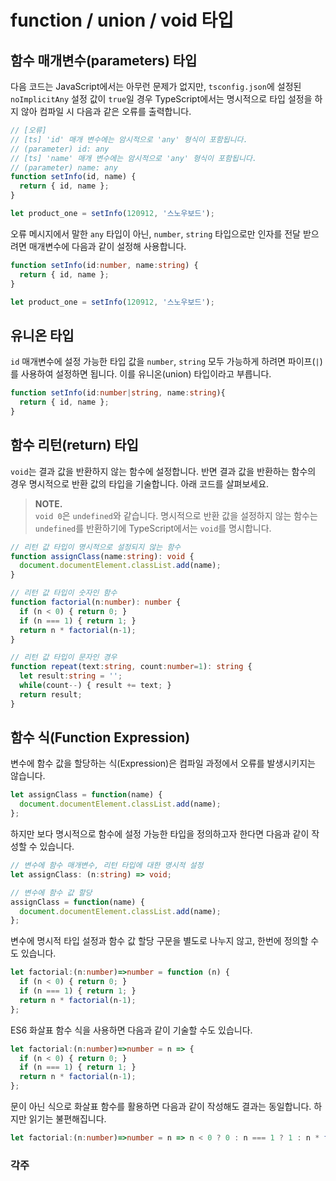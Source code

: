 # function / union / void 타입

## 함수 매개변수\(parameters\) 타입

다음 코드는 JavaScript에서는 아무런 문제가 없지만, `tsconfig.json`에 설정된 `noImplicitAny` 설정 값이 `true`일 경우 TypeScript에서는 명시적으로 타입 설정을 하지 않아 컴파일 시 다음과 같은 오류를 출력합니다.

```typescript
// [오류]
// [ts] 'id' 매개 변수에는 암시적으로 'any' 형식이 포함됩니다.
// (parameter) id: any
// [ts] 'name' 매개 변수에는 암시적으로 'any' 형식이 포함됩니다.
// (parameter) name: any
function setInfo(id, name) {
  return { id, name };
}

let product_one = setInfo(120912, '스노우보드');
```

오류 메시지에서 말한 `any` 타입이 아닌, `number`, `string` 타입으로만 인자를 전달 받으려면 매개변수에 다음과 같이 설정해 사용합니다.

```typescript
function setInfo(id:number, name:string) {
  return { id, name };
}

let product_one = setInfo(120912, '스노우보드');
```

## 유니온 타입

`id` 매개변수에 설정 가능한 타입 값을 `number`, `string` 모두 가능하게 하려면 파이프\(`|`\)를 사용하여 설정하면 됩니다. 이를 유니온\(union\) 타입이라고 부릅니다.

```typescript
function setInfo(id:number|string, name:string){
  return { id, name };
}
```

## 함수 리턴\(return\) 타입

`void`는 결과 값을 반환하지 않는 함수에 설정합니다. 반면 결과 값을 반환하는 함수의 경우 명시적으로 반환 값의 타입을 기술합니다. 아래 코드를 살펴보세요.

> **NOTE.**  
>  `void 0`은 `undefined`와 같습니다. 명시적으로 반환 값을 설정하지 않는 함수는 `undefined`를 반환하기에 TypeScript에서는 `void`를 명시합니다.

```typescript
// 리턴 값 타입이 명시적으로 설정되지 않는 함수
function assignClass(name:string): void {
  document.documentElement.classList.add(name);
}

// 리턴 값 타입이 숫자인 함수
function factorial(n:number): number {
  if (n < 0) { return 0; }
  if (n === 1) { return 1; }
  return n * factorial(n-1);
}

// 리턴 값 타입이 문자인 경우
function repeat(text:string, count:number=1): string {
  let result:string = '';
  while(count--) { result += text; }
  return result;
}
```

## 함수 식\(Function Expression\)

변수에 함수 값을 할당하는 식\(Expression\)은 컴파일 과정에서 오류를 발생시키지는 않습니다.

```typescript
let assignClass = function(name) {
  document.documentElement.classList.add(name);
};
```

하지만 보다 명시적으로 함수에 설정 가능한 타입을 정의하고자 한다면 다음과 같이 작성할 수 있습니다.

```typescript
// 변수에 함수 매개변수, 리턴 타입에 대한 명시적 설정
let assignClass: (n:string) => void;

// 변수에 함수 값 할당
assignClass = function(name) {
  document.documentElement.classList.add(name);
};
```

변수에 명시적 타입 설정과 함수 값 할당 구문을 별도로 나누지 않고, 한번에 정의할 수도 있습니다.

```typescript
let factorial:(n:number)=>number = function (n) {
  if (n < 0) { return 0; }
  if (n === 1) { return 1; }
  return n * factorial(n-1);
};
```

ES6 화살표 함수 식을 사용하면 다음과 같이 기술할 수도 있습니다.

```typescript
let factorial:(n:number)=>number = n => {
  if (n < 0) { return 0; }
  if (n === 1) { return 1; }
  return n * factorial(n-1);
};
```

문이 아닌 식으로 화살표 함수를 활용하면 다음과 같이 작성해도 결과는 동일합니다. 하지만 읽기는 불편해집니다.

```typescript
let factorial:(n:number)=>number = n => n < 0 ? 0 : n === 1 ? 1 : n * factorial(n-1);
```

### 각주

